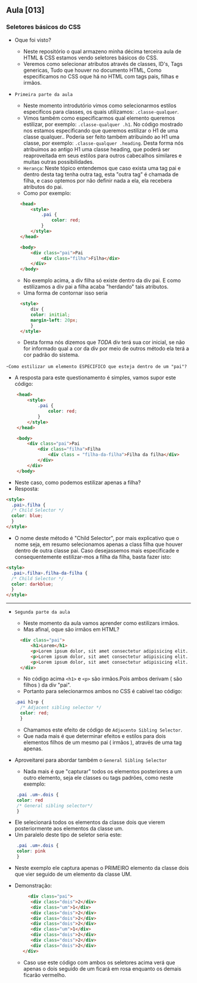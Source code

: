 ## Aula [013]

### Seletores básicos do CSS

- Oque foi visto?
  * Neste repositório o qual armazeno minha décima terceira aula de HTML & CSS estamos vendo seletores básicos do CSS.
  * Veremos como selecionar atributos através de classes, ID's, Tags genericas, Tudo que houver no documento HTML, Como especificamos no CSS oque há no HTML com tags pais, filhas e irmãos.

- `Primeira parte da aula`
  * Neste momento introdutório vimos como selecionarmos estilos especificos para classes, os quais utilizamos: `.classe-qualquer`.
  * Vimos também como especificarmos qual elemento queremos estilizar, por exemplo: `.classe-qualquer .h1`. No código mostrado nos estamos especificando que queremos estilizar o H1 de uma classe qualquer.. Poderia ser feito também atribuindo ao H1 uma classe, por exemplo: `.classe-qualquer .heading`. Desta forma nós atribuimos ao antigo H1 uma classe heading, que poderá ser reaproveitada em seus estilos para outros cabecalhos similares e muitas outras possibilidades.
  * `Herança`: Neste tópico entendemos que caso exista uma tag pai e dentro desta tag tenha outra tag, esta "outra tag" é chamada de filha, e caso optemos por não definir nada a ela, ela recebera atributos do pai.
  * Como por exemplo:
  ```html
    <head>
        <style>
            .pai {
                color: red;
            }
        </style>
    </head>

    <body>
        <div class="pai">Pai
            <div class="filha">Filha</div>
        </div>
    </body>
  ```
  * No exemplo acima, a div filha só existe dentro da div pai. E como estilizamos a div pai a filha acaba "herdando" tais atributos.
  * Uma forma de contornar isso seria
  ```html
    <style>
        div {
        color: initial;
        margin-left: 20px;
        }
    </style>
  ```
  * Desta forma nós dizemos que *TODA* div terá sua cor inicial, se não for informado qual a cor da div por meio de outros método ela terá a cor padrão do sistema.
  
-`Como estilizar um elemento ESPECIFICO que esteja dentro de um "pai"?`
  * A resposta para este questionamento é simples, vamos supor este código:
```html
    <head>
        <style>
            .pai {
                color: red;
            }
        </style>
    </head>

    <body>
        <div class="pai">Pai
            <div class="filha">Filha
                <div class = "filha-da-filha">Filha da filha</div>
            </div>
        </div>
    </body>
```
  * Neste caso, como podemos estilizar apenas a filha?
  * Resposta:
  ```html
  <style>
    .pai>.filha {
    /* Child Selector */
    color: blue;
    }
  </style>
  ```
  * O nome deste método é "Child Selector", por mais explicativo que o nome seja, em resumo selecionamos apenas a class filha que houver dentro de outra classe pai. Caso desejassemos mais especificade e consequentemente estilizar-mos a filha da filha, basta fazer isto:
  ```html
  <style>
    .pai>.filha>.filha-da-filha {
    /* Child Selector */
    color: darkblue;
    }
  </style>
  ```
  <hr>

- `Segunda parte da aula`
  * Neste momento da aula vamos aprender como estilizars irmãos.
  * Mas afinal, oque são irmãos em HTML?
  ```html
    <div class="pai">
        <h1>Lorem</h1>
        <p>Lorem ipsum dolor, sit amet consectetur adipisicing elit. Voluptates, fuga!</p>
        <p>Lorem ipsum dolor, sit amet consectetur adipisicing elit. Voluptates, fuga!</p>
        <p>Lorem ipsum dolor, sit amet consectetur adipisicing elit. Voluptates, fuga!</p>
    </div>
  ```
  * No código acima `<h1>` e `<p>` são irmãos.Pois ambos derivam ( são filhos ) da div "pai".
  * Portanto para selecionarmos ambos no CSS é cabivel tao código:
  ```css
  .pai h1+p {
    /* Adjacent sibling selector */
    color: red;
    }
  ```
  * Chamamos este efeito de código de `Adjacento Sibling Selector`.
  * Que nada mais é que determinar efeitos e estilos para dois elementos filhos de um mesmo pai ( irmãos ), através de uma tag apenas.

- Aproveitarei para abordar também o `General Sibling Selector`
  * Nada mais é que "capturar" todos os elementos posteriores a um outro elemento, seja ele classes ou tags padrões, como neste exemplo:
```css
    .pai .um~.dois {
    color: red
    /* General sibling selector*/
    }
```

  * Ele selecionará todos os elementos da classe dois que vierem posteriormente aos elementos da classe um.
  * Um paralelo deste tipo de seletor seria este:
```css
    .pai .um+.dois {
    color: pink
    }   
```

  * Neste exemplo ele captura apenas o PRIMEIRO elemento da classe dois que vier seguido de um elemento da classe UM.

- Demonstração:
  ```html
       <div class="pai">
        <div class="dois">2</div>
        <div class="um">1</div>
        <div class="dois">2</div>
        <div class="dois">2</div>
        <div class="dois">2</div>
        <div class="um">1</div>
        <div class="dois">2</div>
        <div class="dois">2</div>
        <div class="dois">2</div>
     </div>
  ```
  * Caso use este código com ambos os seletores acima verá que apenas o dois seguido de um ficará em rosa enquanto os demais ficarão vermelho.

